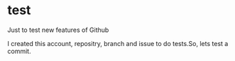 # test
Just to test new features of Github

I created this account, repositry, branch and issue to do tests.So, lets test a commit.
